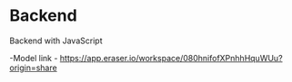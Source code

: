 # Backend
Backend with JavaScript

-Model link - https://app.eraser.io/workspace/080hnifofXPnhhHquWUu?origin=share

